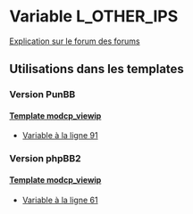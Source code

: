 # Variable L_OTHER_IPS
[Explication sur le forum des forums](http://forum.forumactif.com/t294113-listing-des-variables#L_OTHER_IPS)
## Utilisations dans les templates
### Version PunBB
#### [Template modcp_viewip](punbb/modcp_viewip.md)
* [Variable à la ligne 91](../punbb/modcp_viewip.tpl#L91)
### Version phpBB2
#### [Template modcp_viewip](subsilver/modcp_viewip.md)
* [Variable à la ligne 61](../subsilver/modcp_viewip.tpl#L61)